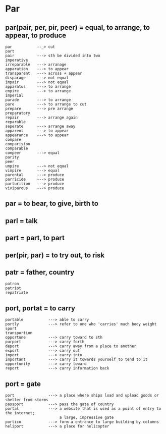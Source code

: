 # Par
## par(pair, per, pir, peer) = equal, to arrange, to appear, to produce
```
par           --_> cut
part
pair          ---> sth be divided into two
imperative
irreparable   ---> arranage
apparation    ---> to appear
transparent   ---> across + appear
disparage     ---> not equal
impair        ---> not equal
apparatus     ---> to arrange
empire        ---> to arrange
imperial
parade        ---> to arrange
pare          ---> to arrange to cut
prepare       ---> pre arrange
preparatory
repair        ---> arrange again
reparable
seperate      ---> arrange away
apparent      ---> to appear
appearance    ---> to appear
compare
comparision
comparable
compeer       ---> equal
parity
peer
umpire        ---> not equal
vimpire       ---> equal
parental      ---> produce
parricide     ---> produce
parturition   ---> produce
viviparous    ---> produce

```

## par = to bear, to give, birth to

## parl = talk

## part =  part, to part

## per(pir, par)  = to try out, to risk

## patr = father, country
```
patron
patriot
repatriate 
```

## port, portat =  to carry
```
portable           ---> able to carry
portly             ---> refer to one who 'carries' much body weight
sport
transportion
opportune          ---> carry toward to sth
purport            ---> carry forth
deport             ---> carry away from a place to another
export             ---> carry out
import             ---> carry into
important          ---> carry it towards yourself to tend to it     
opportunity        ---> carry toward 
report             ---> carry information back

```
## port  = gate
```
port               ---> a place where ships load and upload goods or shelter from storms
passport           ---> pass the gate of country
portal             ---> a website that is used as a point of entry to the internet;
                        a large, impressive gate
portico            ---> form a entrance to large building by columns
heliport           ---> a place for helicopter

```




